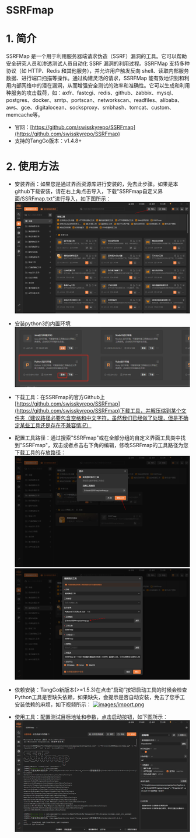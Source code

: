 # SSRFmap

# 1. 简介
SSRFMap 是一个用于利用服务器端请求伪造（SSRF）漏洞的工具。它可以帮助安全研究人员和渗透测试人员自动化 SSRF 漏洞的利用过程。SSRFMap 支持多种协议（如 HTTP、Redis 和其他服务），并允许用户触发反向 shell、读取内部服务数据、进行端口扫描等操作。通过构建灵活的请求，SSRFMap 能有效地识别和利用内部网络中的潜在漏洞，从而增强安全测试的效率和准确性。它可以生成和利用种服务的攻击载荷，如：axfr、fastcgi、redis、github、zabbix、mysql、postgres、docker、smtp、portscan、networkscan、readfiles、alibaba、aws、gce、digitalocean、socksproxy、smbhash、tomcat、custom、memcache等。

- 官网：[https://github.com/swisskyrepo/SSRFmap](https://github.com/swisskyrepo/SSRFmap) 
- 支持的TangGo版本：v1.4.8+

# 2. 使用方法
- 安装界面：如果您是通过界面资源库进行安装的，免去此步骤。如果是本github下载安装，请在右上角点击导入，下载"SSRFmap自定义界面/SSRFmap.txt"进行导入，如下图所示： 
  ![import.png](images/import.png)

- 安装python3的内置环境<br>
  ![python.png](images/python.png)
  
- 下载工具：在SSRFmap的官方Github上[https://github.com/swisskyrepo/SSRFmap](https://github.com/swisskyrepo/SSRFmap)下载工具，并解压缩到某个文件夹（建议路径必要包含空格和中文字符，虽然我们已经做了处理，但是不确定某些工具还是存在不兼容情况）

- 配置工具路径：通过搜索"SSRFmap"或在全部分组的自定义界面工具类中找到"SSRFmap"，双击或者点击右下角的编辑，修改SSRFmap的工具路径为您下载工具的存放路径：
  ![1.png](images/1.png) 
  ![2.png](images/2.png) 
- 依赖安装：TangGo新版本(>=1.5.3)在点击“启动”按钮启动工具的时候会检查Python工具是否缺失依赖，如果缺失，会提示是否自动安装，免去了您手工安装依赖的麻烦，如下视频所示：
[![images/import.png](https://img2.baidu.com/it/u=3218752880,920811559&fm=253&fmt=auto&app=138&f=PNG?w=192&h=192)](https://bizsec-auth.alicdn.com/d946ca083b65cd66/1132b612c08a8619/20241014_0e800f6e73410300_487054347300_182241301045753_published_mp4_264_hd_unlimit_taobao.mp4?auth_key=1729164902-0-0-17dd15043821429058624120b72183a5&biz=video-e7c526b4562fe957&t=212c4b8517291622021923214e1468&t=212c4b8517291622021923214e1468&b=video&p=cloudvideo_http_from_v1_800000012)
  

- 使用工具：配置测试目标地址和参数，点击启动按钮，如下图所示：
  ![3.png](images/3.png)


